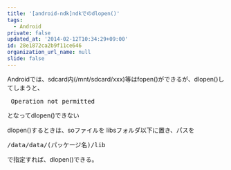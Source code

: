 ```yaml
---
title: '[android-ndk]ndkでのdlopen()'
tags:
  - Android
private: false
updated_at: '2014-02-12T10:34:29+09:00'
id: 28e1872ca2b9f11ce646
organization_url_name: null
slide: false
---
```

Androidでは、sdcard内(/mnt/sdcard/xxx)等はfopen()ができるが、dlopen()してしまうと、
<pre> Operation not permitted </pre>
となってdlopen()できない

dlopen()するときは、soファイルを libsフォルダ以下に置き、パスを
<pre>/data/data/(パッケージ名)/lib</pre>
で指定すれば、dlopen()できる。

